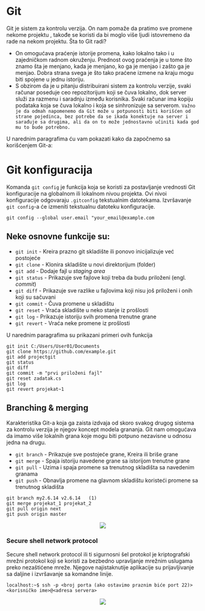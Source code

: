 # Git

Git je sistem za kontrolu verzija. On nam pomaže da pratimo sve promene nekome projektu , takođe se koristi da bi moglo više ljudi istovremeno da rade na nekom projektu.
Šta to Git radi?
* On omogućava praćenje istorije promena, kako lokalno tako i u zajedničkom radnom okruženju. Prednost ovog praćenja je u tome što znamo šta je menjano, kada je menjano, ko ga je menjao i zašto ga je menjao. Dobra strana svega je što tako praćene izmene na kraju mogu biti spojene u jednu istoriju.
* S obzirom da je u pitanju distribuirani sistem za kontrolu verzije, svaki računar poseduje ceo repozitorijum koji se čuva lokalno, dok server služi za razmenu i saradnju između korisnika. Svaki računar ima kopiju podataka koja se čuva lokalno i koja se sinhronizuje sa serverom.
`Važno je da odmah napomenemo da Git može u potpunosti biti korišćen od strane pojedinca, bez potrebe da se ikada konektuje na server i sarađuje sa drugima, ali da on to može jednostavno učiniti kada god mu to bude potrebno.`

U narednim paragrafima ću vam pokazati kako da započnemo sa korišćenjem Git-a:
# Git konfiguracija
Komanda `git config` je funkcija koja se koristi za postavljanje vrednosti Git konfiguracije na globalnom ili lokalnom nivou projekta. Ovi nivoi konfiguracije odgovaraju `.gitconfig` tekstualnim datotekama. Izvršavanje `git config`-a će izmeniti tekstualnu datoteku konfiguracije.
```
git config --global user.email "your_email@example.com
```
## Neke osnovne funkcije su:
* `git init` - Kreira prazno git skladište ili ponovo inicijalizuje već postojeće
* `git clone` - Klonira skladište u novi direktorijum (folder)
* `git add` - Dodaje fajl u _staging area_
* `git status` - Prikazuje sve fajlove koji treba da budu priloženi (engl. _commit_)
* `git diff` - Prikazuje sve razlike u fajlovima koji nisu još priloženi i onih koji su sačuvani
* `git commit` - Čuva promene u skladištu
* `git reset` - Vraća skladište u neko stanje iz prošlosti
* `git log` - Prikazuje istoriju svih promena trenutne grane
* `git revert` - Vraća neke promene iz prošlosti

U narednim paragrafima su prikazani primeri ovih funkcija
```
git init C:/Users/User01/Documents
git clone https://github.com/example.git
git add projectgit
git status
git diff
git commit -m "prvi priloženi fajl"
git reset zadatak.cs
git log
git revert projekat~1
```
## Branching & merging

Karakteristika Git-a koja ga zaista izdvaja od skoro svakog drugog sistema za kontrolu verzija je njegov koncept modela grananja. Git nam omogućava da imamo više lokalnih grana koje mogu biti potpuno nezavisne u odnosu jedna na drugu.
* `git branch` - Prikazuje sve postojeće grane, Kreira ili briše grane
* `git merge` - Spaja istoriju navedene grane sa istorijom trenutne grane
* `git pull` - Uzima i spaja promene sa trenutnog skladišta sa navedenim granama
* `git push` - Obnavlja promene na glavnom skladištu koristeći promene sa trenutnog skladišta
```
git branch my2.6.14 v2.6.14   (1)
git merge projekat_1 projekat_2
git pull origin next
git push origin master
```
<p align="center">
  <img src="http://nvie.com/img/git-model@2x.png">
</p>

### Secure shell network protocol
Secure shell network protocol ili ti sigurnosni šel protokol je kriptografski mrežni protokol koji se koristi za bezbedno upravljanje mrežnim uslugama preko nezaštićene mreže. Njegove najistaknutije aplikacije su prijavljivanje sa daljine i izvršavanje sa komandne linije.
```
localhost:~$ ssh -p <broj porta (ako ostavimo praznim biće port 22)> <korisničko ime>@<adresa servera>
```
<p align="center">
  <img src="https://www-assets.kolide.com/assets/inventory/device_properties/icons/ssh-keys-3aa34a73f9567f78ae7a573fa758b65e4d0309d1.png">
</p>
